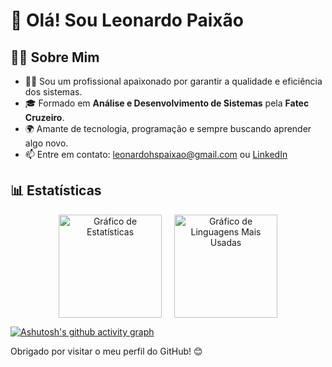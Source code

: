 # 👋 Olá! Sou Leonardo Paixão

## 🧑‍💻 Sobre Mim

- 👨‍💻 Sou um profissional apaixonado por garantir a qualidade e eficiência dos sistemas.
- 🎓 Formado em **Análise e Desenvolvimento de Sistemas** pela **Fatec Cruzeiro**.
- 🌍 Amante de tecnologia, programação e sempre buscando aprender algo novo.
- 📫 Entre em contato: [leonardohspaixao@gmail.com](mailto:leonardohspaixao@gmail.com) ou [LinkedIn](https://www.linkedin.com/in/leonardo-h-597293157/)

## 📊 Estatísticas

<div align="center">
  <div style="display: flex; flex-wrap: wrap; justify-content: center; align-items: center; gap: 20px;">
    <img src="https://github-readme-stats.vercel.app/api?username=LeohsPaixao&theme=custom&bg_color=0d1116&title_color=daae23&text_color=ffffff&icon_color=971ea8&hide_border=true&count_private=true&show_icons=true" height="165" alt="Gráfico de Estatísticas" />
    <img src="https://github-readme-stats.vercel.app/api/top-langs/?username=LeohsPaixao&layout=compact&theme=custom&bg_color=0d1116&title_color=daae23&text_color=ffffff&icon_color=971ea8&hide_border=true" height="165" alt="Gráfico de Linguagens Mais Usadas" />
  </div>
</div>

[![Ashutosh's github activity graph](https://github-readme-activity-graph.vercel.app/graph?username=LeohsPaixao&bg_color=0d1116&color=daae23&line=971ea8&point=daae23&area=true&hide_border=true)](https://github.com/ashutosh00710/github-readme-activity-graph)


Obrigado por visitar o meu perfil do GitHub! 😊
